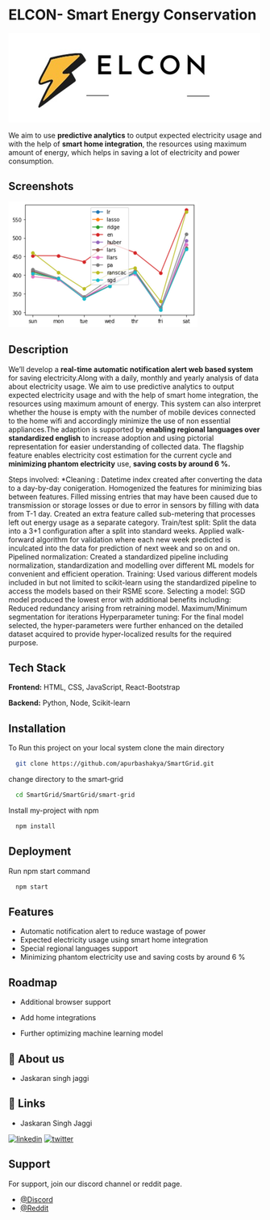 # ELCON- Smart Energy Conservation
![Logo](https://github.com/apurbashakya/SmartGrid/blob/main/SmartGrid/smart-grid/src/img/logodark.jpeg)

We aim to use **predictive analytics** to output expected electricity usage and with the help of **smart home integration**, the resources using maximum amount of energy, which helps in saving a lot of electricity and power consumption. 


## Screenshots

![Logo](https://github.com/apurbashakya/SmartGrid/blob/main/SmartGrid/smart-grid/src/img/pre1.png)




## Description

We’ll develop a **real-time automatic notification alert web based system**  for saving electricity.Along with a daily, monthly and yearly analysis of data about electricity usage. We aim to use predictive analytics to output expected electricity usage and with the help of smart home integration, the resources using maximum amount of energy. This system can also interpret whether the house is empty with the number of mobile devices connected to the home wifi and accordingly minimize the use of non essential appliances.The adaption is supported by **enabling regional languages over standardized english** to increase adoption and using pictorial representation for easier understanding of collected data. The flagship feature enables electricity cost estimation for the current cycle and **minimizing phantom electricity** use, **saving costs by around 6 %.**

Steps involved:
*Cleaning : 
  Datetime index created after converting the data to a day-by-day conigeration.
  Homogenized the features for minimizing bias between features.
  Filled missing entries that may have been caused due to transmission or storage losses or due to error in sensors by filling with data from T-1 day.
  Created an extra feature called sub-metering that processes left out energy usage as a separate category.
Train/test split: 
  Split the data into a 3+1 configuration after a split into standard weeks.
  Applied walk-forward algorithm for validation where each new week predicted is inculcated into the data for prediction of next week and so on and on.
 Pipelined normalization: 
  Created a standardized pipeline including normalization, standardization and modelling over different ML models for convenient and efficient operation.
Training: 
  Used various different models included in but not limited to scikit-learn using the standardized pipeline to access the models based on their RSME score.
 Selecting a model: 
    SGD model produced the lowest error with additional benefits including:
    Reduced redundancy arising from retraining model.
    Maximum/Minimum segmentation for iterations
Hyperparameter tuning: 
  For the final model selected, the hyper-parameters were further enhanced on the detailed dataset acquired to provide hyper-localized results for the required         purpose.


## Tech Stack

**Frontend:** HTML, CSS, JavaScript, React-Bootstrap

**Backend:** Python, Node, Scikit-learn


## Installation
To Run this project on your local system clone the main directory

```bash
  git clone https://github.com/apurbashakya/SmartGrid.git
```

change directory to the smart-grid
```bash
  cd SmartGrid/SmartGrid/smart-grid
```

Install my-project with npm

```bash
  npm install
```
    
## Deployment

Run npm start command

```bash
  npm start
```


## Features

-  Automatic notification alert to reduce wastage of power
- Expected electricity usage using smart home integration
- Special regional languages support 
-  Minimizing phantom electricity use and saving costs by around 6 %


## Roadmap

- Additional browser support

- Add home integrations
- Further optimizing machine learning model


## 🚀 About us
- Jaskaran singh jaggi



## 🔗 Links
- Jaskaran Singh Jaggi

[![linkedin](https://img.shields.io/badge/linkedin-0A66C2?style=for-the-badge&logo=linkedin&logoColor=white)](https://www.linkedin.com/in/jaskaran-s-a137aa104/)
[![twitter](https://img.shields.io/badge/twitter-1DA1F2?style=for-the-badge&logo=twitter&logoColor=white)](https://twitter.com/in/jaskaran-s-a137aa104)




## Support

For support, join our discord channel or reddit page.

- [@Discord](https://discord.gg/ZuF9Q9Kb)
- [@Reddit](https://reddit.com/elcon_energy)
